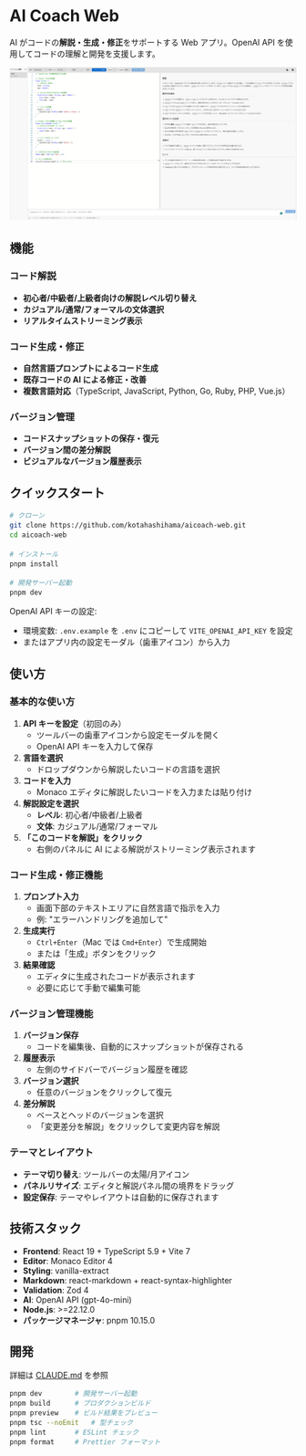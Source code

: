 # AI Coach Web

AI がコードの**解説・生成・修正**をサポートする Web アプリ。OpenAI API を使用してコードの理解と開発を支援します。

![ai-coach-demo](demo.png)

## 機能

### コード解説
- **初心者/中級者/上級者向けの解説レベル切り替え**
- **カジュアル/通常/フォーマルの文体選択**
- **リアルタイムストリーミング表示**

### コード生成・修正
- **自然言語プロンプトによるコード生成**
- **既存コードの AI による修正・改善**
- **複数言語対応**（TypeScript, JavaScript, Python, Go, Ruby, PHP, Vue.js）

### バージョン管理
- **コードスナップショットの保存・復元**
- **バージョン間の差分解説**
- **ビジュアルなバージョン履歴表示**

## クイックスタート

```bash
# クローン
git clone https://github.com/kotahashihama/aicoach-web.git
cd aicoach-web

# インストール
pnpm install

# 開発サーバー起動
pnpm dev
```

OpenAI API キーの設定:

- 環境変数: `.env.example` を `.env` にコピーして `VITE_OPENAI_API_KEY` を設定
- またはアプリ内の設定モーダル（歯車アイコン）から入力

## 使い方

### 基本的な使い方

1. **API キーを設定**（初回のみ）
   - ツールバーの歯車アイコンから設定モーダルを開く
   - OpenAI API キーを入力して保存
2. **言語を選択**
   - ドロップダウンから解説したいコードの言語を選択
3. **コードを入力**
   - Monaco エディタに解説したいコードを入力または貼り付け
4. **解説設定を選択**
   - **レベル**: 初心者/中級者/上級者
   - **文体**: カジュアル/通常/フォーマル
5. **「このコードを解説」をクリック**
   - 右側のパネルに AI による解説がストリーミング表示されます

### コード生成・修正機能

1. **プロンプト入力**
   - 画面下部のテキストエリアに自然言語で指示を入力
   - 例: "エラーハンドリングを追加して"
2. **生成実行**
   - `Ctrl+Enter`（Mac では `Cmd+Enter`）で生成開始
   - または「生成」ボタンをクリック
3. **結果確認**
   - エディタに生成されたコードが表示されます
   - 必要に応じて手動で編集可能

### バージョン管理機能

1. **バージョン保存**
   - コードを編集後、自動的にスナップショットが保存される
2. **履歴表示**
   - 左側のサイドバーでバージョン履歴を確認
3. **バージョン選択**
   - 任意のバージョンをクリックして復元
4. **差分解説**
   - ベースとヘッドのバージョンを選択
   - 「変更差分を解説」をクリックして変更内容を解説

### テーマとレイアウト

- **テーマ切り替え**: ツールバーの太陽/月アイコン
- **パネルリサイズ**: エディタと解説パネル間の境界をドラッグ
- **設定保存**: テーマやレイアウトは自動的に保存されます

## 技術スタック

- **Frontend**: React 19 + TypeScript 5.9 + Vite 7
- **Editor**: Monaco Editor 4
- **Styling**: vanilla-extract
- **Markdown**: react-markdown + react-syntax-highlighter
- **Validation**: Zod 4
- **AI**: OpenAI API (gpt-4o-mini)
- **Node.js**: >=22.12.0
- **パッケージマネージャ**: pnpm 10.15.0

## 開発

詳細は [CLAUDE.md](./CLAUDE.md) を参照

```bash
pnpm dev        # 開発サーバー起動
pnpm build      # プロダクションビルド
pnpm preview    # ビルド結果をプレビュー
pnpm tsc --noEmit   # 型チェック
pnpm lint       # ESLint チェック
pnpm format     # Prettier フォーマット
```
